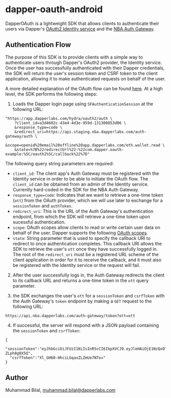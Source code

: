 # dapper-oauth-android
DapperOAuth is a lightweight SDK that allows clients to authenticate their users via Dapper's [OAuth2 Identity service](https://www.notion.so/dapperlabs/identity-api-b017d5851e5b4839b33f9dfb02278c2b) and the [NBA Auth Gateway]((https://www.notion.so/dapperlabs/NBA-Auth-Gateway-f0a4d607c9174edb99a2b0574d8bbf9a)).

## Authentication Flow

The purpose of this SDK is to provide clients with a simple way to authenticate users through Dapper's OAuth2 provider, the Identity service. Once the user has successfully authenticated with their Dapper credentials, the SDK will return the user's session token and CSRF token to the client application, allowing it to make authenticated requests on behalf of the user.


A more detailed explanation of the OAuth flow can be found [here](https://www.notion.so/dapperlabs/NBA-Auth-Gateway-f0a4d607c9174edb99a2b0574d8bbf9a). At a high level, the SDK performs the following steps:   

1. Loads the Dapper login page using `SFAuthenticationSession` at the following URL:

```
"https://app.dapperlabs.com/hydra/oauth2/auth \
	?client_id=a3d4602c-43e4-4d3e-959d-131300853d06 \
	&response_type=code \
	&redirect_uri=https://api.staging.nba.dapperlabs.com/auth-gateway/auth \
	&scope=openid%20email%20offline%20app.dapperlabs.com/eth.wallet.read \
	&state=%7B%22redirectUrl%22:%22com.dapper.oauth-example:%5C/oauth2%5C/callback%22%7D"

```

The following query string parameters are required:

- `client_id`: The client app's Auth Gateway must be registered with the Identity service in order to be able to initiate the OAuth flow. The `client_id` can be obtained from an admin of the Identity service. Currently hard-coded in the SDK for the NBA Auth Gateway.
- `response_type=code`: Indicates that we want to retrieve a one-time token (`ott`) from the OAuth provider, which we will use later to exchange for a `sessionToken` and `authToken`.
- `redirect_uri`: This is the URL of the Auth Gateway's authentication endpoint, from which the SDK will retrieve a one-time token upon sucessful authentication.
- `scope`: OAuth scopes allow clients to read or write certain user data on behalf of the user. Dapper supports the following [OAuth scopes](https://www.notion.so/dapperlabs/OAuth-Scopes-26a7ac80291f42a6aa58e42820d12b3e).
- `state`: String parameter that is used to specify the callback URI to redirect to once authentication completes. This callback URI allows the SDK to retrieve the user's `ott` once they have successfully logged in. The root of the `redirect_uri` must be a registered URL scheme of the client application in order for it to receive the callback, and it must also be registered with the Identity service or the request will fail.

2. After the user successfully logs in, the Auth Gateway redirects the client to its callback URL and returns a one-time token in the `ott` query parameter.

3. the SDK exchanges the user's `ott` for a `sessionToken` and `csrfToken` with the Auth Gateway's `token` endpoint by making a `GET` request to the following URL:

```
https://api.nba.dapperlabs.com/auth-gateway/token?ott=ott
```

4. If successful, the server will respond with a JSON payload containing the `sessionToken` and `csrfToken`:

```
{
  "sessionToken":"eyJhbGciOiJFUzI1NiIsInR5cCI6IkpXVCJ9.eyJleHAiOjE1NzQxOTQ3NzUsImlhdCI6MTU3MTc3NTU3NSwiaXNzIjoibmJhLWF1dGgtZ2F0ZXdheSIsInN1YiI6ImZiZjc3ZGE0LWRmZDMtNGFiZS04ZDgyLTFjNmEzZjgxNjUzZSJ9.I5cRMWD2T90vggHcYN9NO2lpKPDeFhB0VQlCFOcxkXAqOzX_IUZt4YwO9dpUKJGRMJEBCBQesuk-ZLph8g8X5Q",
  "csrfToken":"Xl_GH60-HhciLGqaxZLZmUe7N7o="
}
```

## Author

Muhammad Bilal, muhammad.bilal@dapperlabs.com
